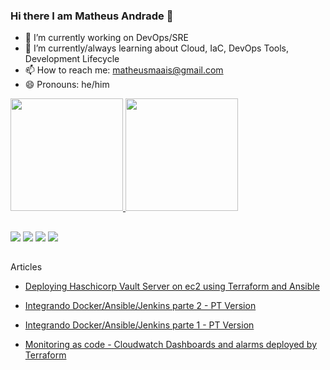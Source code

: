 ### Hi there I am Matheus Andrade 👋

- 🔭 I’m currently working on DevOps/SRE
- 🌱 I’m currently/always learning about Cloud, IaC, DevOps Tools, Development Lifecycle
- 📫 How to reach me: matheusmaais@gmail.com
- 😄 Pronouns: he/him

<div>
  <a href="https://github.com/matheusmaais">
  <img height="180em" src="https://github-readme-stats.vercel.app/api?username=matheusmaais&show_icons=true&theme=dracula&include_all_commits=true&count_private=true"/>
  <img height="180em" src="https://github-readme-stats.vercel.app/api/top-langs/?username=matheusmaais&layout=compact&langs_count=7&theme=dracula"/>
</div>

##

<div> 
  <a href="https://instagram.com/matheusmaais" target="_blank"><img src="https://img.shields.io/badge/-Instagram-%23E4405F?style=for-the-badge&logo=instagram&logoColor=white" target="_blank"></a>
  <a href = "mailto:matheusmaais@gmail.com"><img src="https://img.shields.io/badge/-Gmail-%23333?style=for-the-badge&logo=gmail&logoColor=white" target="_blank"></a>
  <a href="https://www.linkedin.com/in/matheusandradeti" target="_blank"><img src="https://img.shields.io/badge/-LinkedIn-%230077B5?style=for-the-badge&logo=linkedin&logoColor=white" target="_blank"></a>
  <a href="https://matheusmaais.medium.com/" target="_blank"><img src="https://img.shields.io/badge/Medium-12100E?style=for-the-badge&logo=medium&logoColor=white" target="_blank"></a>
</div>
 
##  
<div>
  Articles

* [Deploying Haschicorp Vault Server on ec2 using Terraform and Ansible](https://www.linkedin.com/post/edit/6731973626888884225/ "deploying-a-hashicorp-vault-server-on-a-aws-ec2-instance-with-terraform-and-ansible")

* [Integrando Docker/Ansible/Jenkins parte 2 - PT Version](https://matheusmaais.medium.com/integrando-terraform-ansible-docker-jenkins-e-aws-parte-2-7b088e5d72d4)
* [Integrando Docker/Ansible/Jenkins parte 1 - PT Version](https://matheusmaais.medium.com/integrando-terraform-ansible-docker-jenkins-e-aws-3ead8e88bf80)
* [Monitoring as code - Cloudwatch Dashboards and alarms deployed by Terraform](https://www.linkedin.com/posts/matheusandradeti_github-matheusmaaisterraform-observability-activity-6823660979520385024-WMqy)  
  
  </div>
